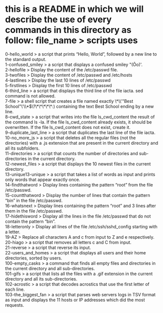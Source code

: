 <h1>this is a README in which we will describe the use of every commands in this directory as follow: file_name > scripts uses</h1>
0-hello_world > a script that prints “Hello, World”, followed by a new line to the standard output. <br>
1-confused_smiley > a script that displays a confused smiley "(Ôo)'.<br>
2-hellofile > Display the content of the /etc/passwd file.<br>
3-twofiles > Display the content of /etc/passwd and /etc/hosts <br>
4-lastlines > Display the last 10 lines of /etc/passwd <br>
5-firstlines > Display the first 10 lines of /etc/passwd <br>
6-third_line > a script that displays the third line of the file iacta. sed command is not allowed.<br>
7-file >  a shell script that creates a file named exactly \*\\'"Best School"\'\\*$\?\*\*\*\*\*:) containing the text Best School ending by a new line.<br>
8-cwd_state >  a script that writes into the file ls_cwd_content the result of the command ls -la. If the file ls_cwd_content already exists, it should be overwritten. If the file ls_cwd_content does not exist, create it.<br>
9-duplicate_last_line > a script that duplicates the last line of the file iacta. <br>
10-no_more_js > a script that deletes all the regular files (not the directories) with a .js extension that are present in the current directory and all its subfolders.<br>
11-directories > a script that counts the number of directories and sub-directories in the current directory.<br>
12-newest_files > a script that displays the 10 newest files in the current directory.<br>
13-unique13-unique > a script that takes a list of words as input and prints only words that appear exactly once.<br>
14-findthatword > Display lines containing the pattern “root” from the file /etc/passwd.<br>
15-countthatword > Display the number of lines that contain the pattern “bin” in the file /etc/passwd. <br>
16-whatsnext > Display lines containing the pattern “root” and 3 lines after them in the file /etc/passwd.<br>
17-hidethisword > Display all the lines in the file /etc/passwd that do not contain the pattern “bin”.<br>
18-letteronly > Display all lines of the file /etc/ssh/sshd_config starting with a letter.<br>
19-AZ > Replace all characters A and c from input to Z and e respectively.<br>
20-hiago > a script that removes all letters c and C from input.<br>
21-reverse > a script that reverse its input.<br>
22-users_and_homes >  a script that displays all users and their home directories, sorted by users.<br>
100-empty_casks >  a command that finds all empty files and directories in the current directory and all sub-directories.<br>
101-gifs > a script that lists all the files with a .gif extension in the current directory and all its sub-directories.<br>
102-acrostic >  a script that decodes acrostics that use the first letter of each line.<br>
103-the_biggest_fan > a script that parses web servers logs in TSV format as input and displays the 11 hosts or IP addresses which did the most requests.<br>
